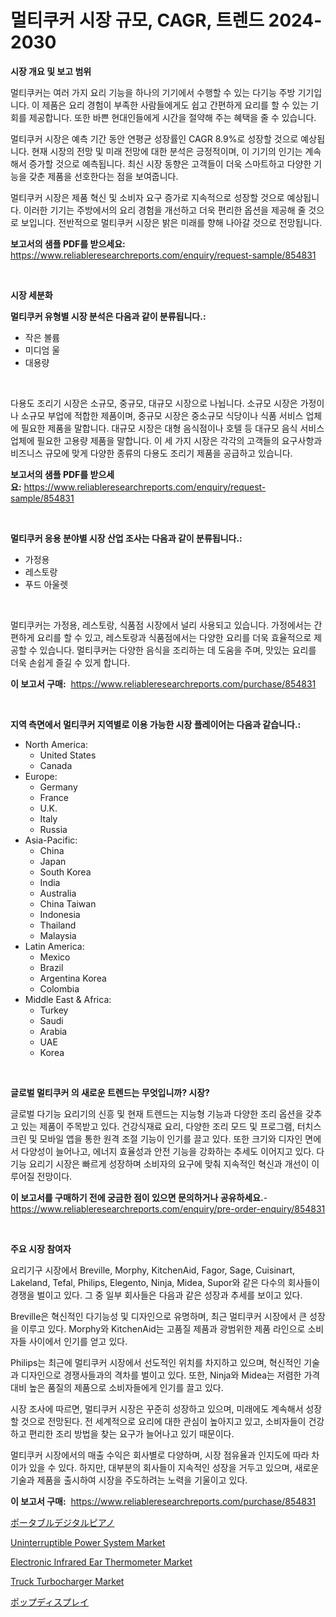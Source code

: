 <p><h1>멀티쿠커 시장 규모, CAGR, 트렌드 2024-2030</h1></p><p><strong>시장 개요 및 보고 범위</strong></p>
<p><p>멀티쿠커는 여러 가지 요리 기능을 하나의 기기에서 수행할 수 있는 다기능 주방 기기입니다. 이 제품은 요리 경험이 부족한 사람들에게도 쉽고 간편하게 요리를 할 수 있는 기회를 제공합니다. 또한 바쁜 현대인들에게 시간을 절약해 주는 혜택을 줄 수 있습니다.</p><p>멀티쿠커 시장은 예측 기간 동안 연평균 성장률인 CAGR 8.9%로 성장할 것으로 예상됩니다. 현재 시장의 전망 및 미래 전망에 대한 분석은 긍정적이며, 이 기기의 인기는 계속해서 증가할 것으로 예측됩니다. 최신 시장 동향은 고객들이 더욱 스마트하고 다양한 기능을 갖춘 제품을 선호한다는 점을 보여줍니다.</p><p>멀티쿠커 시장은 제품 혁신 및 소비자 요구 증가로 지속적으로 성장할 것으로 예상됩니다. 이러한 기기는 주방에서의 요리 경험을 개선하고 더욱 편리한 옵션을 제공해 줄 것으로 보입니다. 전반적으로 멀티쿠커 시장은 밝은 미래를 향해 나아갈 것으로 전망됩니다.</p></p>
<p><strong>보고서의 샘플 PDF를 받으세요:</strong> <a href="https://www.reliableresearchreports.com/enquiry/request-sample/854831">https://www.reliableresearchreports.com/enquiry/request-sample/854831</a></p>
<p>&nbsp;</p>
<p><strong>시장 세분화</strong></p>
<p><strong>멀티쿠커 유형별 시장 분석은 다음과 같이 분류됩니다.:</strong></p>
<p><ul><li>작은 볼륨</li><li>미디엄 울</li><li>대용량</li></ul></p>
<p>&nbsp;</p>
<p><p>다용도 조리기 시장은 소규모, 중규모, 대규모 시장으로 나뉩니다. 소규모 시장은 가정이나 소규모 부업에 적합한 제품이며, 중규모 시장은 중소규모 식당이나 식품 서비스 업체에 필요한 제품을 말합니다. 대규모 시장은 대형 음식점이나 호텔 등 대규모 음식 서비스 업체에 필요한 고용량 제품을 말합니다. 이 세 가지 시장은 각각의 고객들의 요구사항과 비즈니스 규모에 맞게 다양한 종류의 다용도 조리기 제품을 공급하고 있습니다.</p></p>
<p><strong>보고서의 샘플 PDF를 받으세요:</strong>&nbsp;<a href="https://www.reliableresearchreports.com/enquiry/request-sample/854831">https://www.reliableresearchreports.com/enquiry/request-sample/854831</a></p>
<p>&nbsp;</p>
<p><strong> 멀티쿠커 응용 분야별 시장 산업 조사는 다음과 같이 분류됩니다.:</strong></p>
<p><ul><li>가정용</li><li>레스토랑</li><li>푸드 아울렛</li></ul></p>
<p>&nbsp;</p>
<p><p>멀티쿠커는 가정용, 레스토랑, 식품점 시장에서 널리 사용되고 있습니다. 가정에서는 간편하게 요리를 할 수 있고, 레스토랑과 식품점에서는 다양한 요리를 더욱 효율적으로 제공할 수 있습니다. 멀티쿠커는 다양한 음식을 조리하는 데 도움을 주며, 맛있는 요리를 더욱 손쉽게 즐길 수 있게 합니다.</p></p>
<p><strong>이 보고서 구매:</strong>&nbsp; <a href="https://www.reliableresearchreports.com/purchase/854831">https://www.reliableresearchreports.com/purchase/854831</a></p>
<p>&nbsp;</p>
<p><strong>지역 측면에서 멀티쿠커 지역별로 이용 가능한 시장 플레이어는 다음과 같습니다.:</strong></p>
<p><ul>
    <li>
        North America:
        <ul>
            <li>United States</li>
            <li>Canada</li>
        </ul>
    </li>
    <li>
        Europe:
        <ul>
            <li>Germany</li>
            <li>France</li>
            <li>U.K.</li>
            <li>Italy</li>
            <li>Russia</li>
        </ul>
    </li>
    <li>
        Asia-Pacific:
        <ul>
            <li>China</li>
            <li>Japan</li>
            <li>South Korea</li>
            <li>India</li>
            <li>Australia</li>
            <li>China Taiwan</li>
            <li>Indonesia</li>
            <li>Thailand</li>
            <li>Malaysia</li>
        </ul>
    </li>
    <li>
        Latin America:
        <ul>
            <li>Mexico</li>
            <li>Brazil</li>
            <li>Argentina Korea</li>
            <li>Colombia</li>
        </ul>
    </li>
    <li>
        Middle East & Africa:
        <ul>
            <li>Turkey</li>
            <li>Saudi</li>
            <li>Arabia</li>
            <li>UAE</li>
            <li>Korea</li>
        </ul>
    </li>
    </ul></p>
<p>&nbsp;</p>
<p><strong>글로벌 멀티쿠커 의 새로운 트렌드는 무엇입니까? 시장?</strong></p>
<p><p>글로벌 다기능 요리기의 신흥 및 현재 트렌드는 지능형 기능과 다양한 조리 옵션을 갖추고 있는 제품이 주목받고 있다. 건강식재료 요리, 다양한 조리 모드 및 프로그램, 터치스크린 및 모바일 앱을 통한 원격 조절 기능이 인기를 끌고 있다. 또한 크기와 디자인 면에서 다양성이 늘어나고, 에너지 효율성과 안전 기능을 강화하는 추세도 이어지고 있다. 다기능 요리기 시장은 빠르게 성장하며 소비자의 요구에 맞춰 지속적인 혁신과 개선이 이루어질 전망이다.</p></p>
<p><strong>이 보고서를 구매하기 전에 궁금한 점이 있으면 문의하거나 공유하세요.</strong>- <a href="https://www.reliableresearchreports.com/enquiry/pre-order-enquiry/854831">https://www.reliableresearchreports.com/enquiry/pre-order-enquiry/854831</a></p>
<p>&nbsp;</p>
<p><strong>주요 시장 참여자</strong></p>
<p><p>요리기구 시장에서 Breville, Morphy, KitchenAid, Fagor, Sage, Cuisinart, Lakeland, Tefal, Philips, Elegento, Ninja, Midea, Supor와 같은 다수의 회사들이 경쟁을 벌이고 있다. 그 중 일부 회사들은 다음과 같은 성장과 추세를 보이고 있다.</p><p>Breville은 혁신적인 다기능성 및 디자인으로 유명하며, 최근 멀티쿠커 시장에서 큰 성장을 이루고 있다. Morphy와 KitchenAid는 고품질 제품과 광범위한 제품 라인으로 소비자들 사이에서 인기를 얻고 있다.</p><p>Philips는 최근에 멀티쿠커 시장에서 선도적인 위치를 차지하고 있으며, 혁신적인 기술과 디자인으로 경쟁사들과의 격차를 벌이고 있다. 또한, Ninja와 Midea는 저렴한 가격 대비 높은 품질의 제품으로 소비자들에게 인기를 끌고 있다.</p><p>시장 조사에 따르면, 멀티쿠커 시장은 꾸준히 성장하고 있으며, 미래에도 계속해서 성장할 것으로 전망된다. 전 세계적으로 요리에 대한 관심이 높아지고 있고, 소비자들이 건강하고 편리한 조리 방법을 찾는 요구가 늘어나고 있기 때문이다.</p><p>멀티쿠커 시장에서의 매출 수익은 회사별로 다양하며, 시장 점유율과 인지도에 따라 차이가 있을 수 있다. 하지만, 대부분의 회사들이 지속적인 성장을 거두고 있으며, 새로운 기술과 제품을 출시하여 시장을 주도하려는 노력을 기울이고 있다.</p></p>
<p><strong>이 보고서 구매:</strong>&nbsp;&nbsp;<a href="https://www.reliableresearchreports.com/purchase/854831">https://www.reliableresearchreports.com/purchase/854831</a></p>
<p><p><a href="https://github.com/bevdtkn4419963/Market-Research-Report-List-1/blob/main/6033979187578.md">ポータブルデジタルピアノ</a></p><p><a href="https://noble-drawer-34c.notion.site/Uninterruptible-Power-System-Market-Size-Growth-Outlook-from-2024-to-2031-projecting-at-Market-s-T-b61e1db528be438394078cc63685ccf8">Uninterruptible Power System Market</a></p><p><a href="https://issuu.com/reportprime-2/docs/electronic-infrared-ear-thermometer-market-size-20">Electronic Infrared Ear Thermometer Market</a></p><p><a href="https://github.com/prosalinda88/Market-Research-Report-List-3/blob/main/truck-turbocharger-market.md">Truck Turbocharger Market</a></p><p><a href="https://github.com/lababdou/Market-Research-Report-List-2/blob/main/4436691187577.md">ポップディスプレイ</a></p></p>
